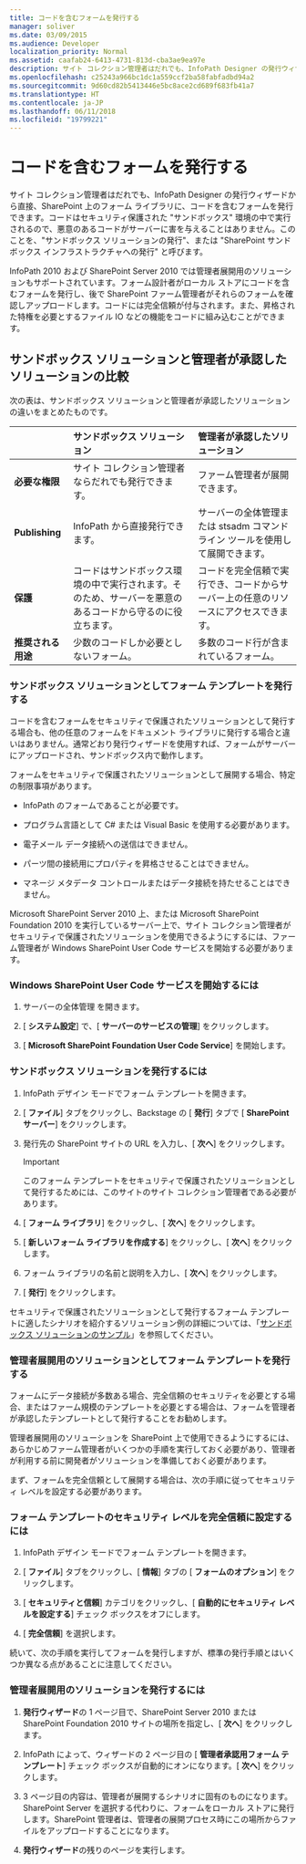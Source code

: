 ```yaml
---
title: コードを含むフォームを発行する
manager: soliver
ms.date: 03/09/2015
ms.audience: Developer
localization_priority: Normal
ms.assetid: caafab24-6413-4731-813d-cba3ae9ea97e
description: サイト コレクション管理者はだれでも、InfoPath Designer の発行ウィザードから直接、SharePoint 上のフォーム ライブラリに、コードを含むフォームを発行できます。コードはセキュリティ保護されたサンドボックス環境の中で実行されるので、悪意のあるコードがサーバーに害を与えることはありません。このことを、サンドボックス ソリューションの発行、またはSharePoint サンドボックス インフラストラクチャへの発行と呼びます。
ms.openlocfilehash: c25243a966bc1dc1a559ccf2ba58fabfadbd94a2
ms.sourcegitcommit: 9d60cd82b5413446e5bc8ace2cd689f683fb41a7
ms.translationtype: HT
ms.contentlocale: ja-JP
ms.lasthandoff: 06/11/2018
ms.locfileid: "19799221"
---
```

# <a name="publishing-forms-with-code"></a>コードを含むフォームを発行する

サイト コレクション管理者はだれでも、InfoPath Designer の発行ウィザードから直接、SharePoint 上のフォーム ライブラリに、コードを含むフォームを発行できます。コードはセキュリティ保護された "サンドボックス" 環境の中で実行されるので、悪意のあるコードがサーバーに害を与えることはありません。このことを、"サンドボックス ソリューションの発行"、または "SharePoint サンドボックス インフラストラクチャへの発行" と呼びます。
  
InfoPath 2010 および SharePoint Server 2010 では管理者展開用のソリューションもサポートされています。フォーム設計者がローカル ストアにコードを含むフォームを発行し、後で SharePoint ファーム管理者がそれらのフォームを確認しアップロードします。コードには完全信頼が付与されます。また、昇格された特権を必要とするファイル IO などの機能をコードに組み込むことができます。
  
## <a name="comparing-sandboxed-and-administrator-approved-solutions"></a>サンドボックス ソリューションと管理者が承認したソリューションの比較

次の表は、サンドボックス ソリューションと管理者が承認したソリューションの違いをまとめたものです。 
  
||**サンドボックス ソリューション**|**管理者が承認したソリューション**|
|:-----|:-----|:-----|
|**必要な権限** <br/> |サイト コレクション管理者ならだれでも発行できます。  <br/> |ファーム管理者が展開できます。  <br/> |
|**Publishing** <br/> |InfoPath から直接発行できます。  <br/> |サーバーの全体管理または stsadm コマンドライン ツールを使用して展開できます。  <br/> |
|**保護** <br/> |コードはサンドボックス環境の中で実行されます。そのため、サーバーを悪意のあるコードから守るのに役立ちます。  <br/> |コードを完全信頼で実行でき、コードからサーバー上の任意のリソースにアクセスできます。  <br/> |
|**推奨される用途** <br/> |少数のコードしか必要としないフォーム。  <br/> |多数のコード行が含まれているフォーム。  <br/> |
   
### <a name="publishing-form-templates-as-sandboxed-solutions"></a>サンドボックス ソリューションとしてフォーム テンプレートを発行する

コードを含むフォームをセキュリティで保護されたソリューションとして発行する場合も、他の任意のフォームをドキュメント ライブラリに発行する場合と違いはありません。通常どおり発行ウィザードを使用すれば、フォームがサーバーにアップロードされ、サンドボックス内で動作します。
  
フォームをセキュリティで保護されたソリューションとして展開する場合、特定の制限事項があります。
  
- InfoPath のフォームであることが必要です。
    
- プログラム言語として C# または Visual Basic を使用する必要があります。
    
- 電子メール データ接続への送信はできません。
    
- パーツ間の接続用にプロパティを昇格させることはできません。
    
- マネージ メタデータ コントロールまたはデータ接続を持たせることはできません。
    
Microsoft SharePoint Server 2010 上、または Microsoft SharePoint Foundation 2010 を実行しているサーバー上で、サイト コレクション管理者がセキュリティで保護されたソリューションを使用できるようにするには、ファーム管理者が Windows SharePoint User Code サービスを開始する必要があります。
  
### <a name="to-start-the-windows-sharepoint-user-code-service"></a>Windows SharePoint User Code サービスを開始するには

1. サーバーの全体管理 を開きます。
    
2. [ **システム設定**] で、[ **サーバーのサービスの管理**] をクリックします。
    
3. [ **Microsoft SharePoint Foundation User Code Service**] を開始します。
    
### <a name="to-publish-a-sandboxed-solution"></a>サンドボックス ソリューションを発行するには

1. InfoPath デザイン モードでフォーム テンプレートを開きます。
    
2. [ **ファイル**] タブをクリックし、Backstage の [ **発行**] タブで [ **SharePoint サーバー**] をクリックします。 
    
3. 発行先の SharePoint サイトの URL を入力し、[ **次へ**] をクリックします。 
    
    > [!IMPORTANT]
    > このフォーム テンプレートをセキュリティで保護されたソリューションとして発行するためには、このサイトのサイト コレクション管理者である必要があります。 
  
4. [ **フォーム ライブラリ**] をクリックし、[ **次へ**] をクリックします。
    
5. [ **新しいフォーム ライブラリを作成する**] をクリックし、[ **次へ**] をクリックします。
    
6. フォーム ライブラリの名前と説明を入力し、[ **次へ**] をクリックします。
    
7. [ **発行**] をクリックします。
    
セキュリティで保護されたソリューションとして発行するフォーム テンプレートに適したシナリオを紹介するソリューション例の詳細については、「[サンドボックス ソリューションのサンプル](sample-sandboxed-solutions.md)」を参照してください。
  
### <a name="publishing-form-templates-as-administrator-deployed-solutions"></a>管理者展開用のソリューションとしてフォーム テンプレートを発行する

フォームにデータ接続が多数ある場合、完全信頼のセキュリティを必要とする場合、またはファーム規模のテンプレートを必要とする場合は、フォームを管理者が承認したテンプレートとして発行することをお勧めします。
  
管理者展開用のソリューションを SharePoint 上で使用できるようにするには、あらかじめファーム管理者がいくつかの手順を実行しておく必要があり、管理者が利用する前に開発者がソリューションを準備しておく必要があります。
  
まず、フォームを完全信頼として展開する場合は、次の手順に従ってセキュリティ レベルを設定する必要があります。
  
### <a name="to-set-the-security-level-of-a-form-template-to-full-trust"></a>フォーム テンプレートのセキュリティ レベルを完全信頼に設定するには

1. InfoPath デザイン モードでフォーム テンプレートを開きます。
    
2. [ **ファイル**] タブをクリックし、[ **情報**] タブの [ **フォームのオプション**] をクリックします。
    
3. [ **セキュリティと信頼**] カテゴリをクリックし、[ **自動的にセキュリティ レベルを設定する**] チェック ボックスをオフにします。 
    
4. [ **完全信頼**] を選択します。
    
続いて、次の手順を実行してフォームを発行しますが、標準の発行手順とはいくつか異なる点があることに注意してください。
  
### <a name="to-publish-an-administrator-deployed-solution"></a>管理者展開用のソリューションを発行するには

1. **発行ウィザード**の 1 ページ目で、SharePoint Server 2010 または SharePoint Foundation 2010 サイトの場所を指定し、[ **次へ**] をクリックします。
    
2. InfoPath によって、ウィザードの 2 ページ目の [ **管理者承認用フォーム テンプレート**] チェック ボックスが自動的にオンになります。[ **次へ**] をクリックします。
    
3. 3 ページ目の内容は、管理者が展開するシナリオに固有のものになります。SharePoint Server を選択する代わりに、フォームをローカル ストアに発行します。SharePoint 管理者は、管理者の展開プロセス時にこの場所からファイルをアップロードすることになります。
    
4. **発行ウィザード**の残りのページを実行します。
    

